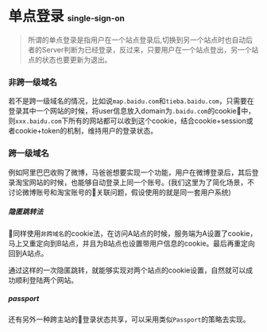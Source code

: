 # 单点登录 <span style="font-size:16px">single-sign-on</span>

>所谓的单点登录是指用户在一个站点登录后,切换到另一个站点时也自动后者的Server判断为已经登录，反过来，只要用户在一个站点登出，另一个站点的状态也要更新为退出。    


### 非跨一级域名 
若不是跨一级域名的情况，比如说`map.baidu.com`和`tieba.baidu.com`，只需要在登录其中一个网站的时候，将user信息放入domain为`.baidu.com`的cookie中，则`xxx.baidu.com`下所有的网站都可以收到这个cookie，结合cookie+session或者cookie+token的机制，维持用户的登录状态。



### 跨一级域名
例如阿里巴巴收购了微博，马爸爸想要实现一个功能，用户在微博登录后，其后登录淘宝网站的时候，也能够自动登录上同一个账号。(我们这里为了简化场景，不讨论微博账号和淘宝账号的关联问题，假设使用的就是同一套用户系统)

##### 隐匿跳转法   
同样使用`非跨域名`的cookie法，在访问A站点的时候，服务端为A设置了cookie，马上又重定向到B站点，并且为B站点也设置带用户信息的cookie。最后再重定向回到A站点。   

通过这样的一次隐匿跳转，就能够实现对两个站点的cookie设置，自然就可以成功顺利登陆两个网站。       



##### passport

还有另外一种跨主站的登录状态共享，可以采用类似`Passport`的策略去实现。   
